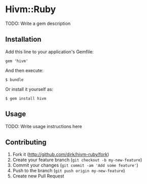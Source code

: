 # Hivm::Ruby

TODO: Write a gem description

## Installation

Add this line to your application's Gemfile:

    gem 'hivm'

And then execute:

    $ bundle

Or install it yourself as:

    $ gem install hivm

## Usage

TODO: Write usage instructions here

## Contributing

1. Fork it (http://github.com/dirk/hivm-ruby/fork)
2. Create your feature branch (`git checkout -b my-new-feature`)
3. Commit your changes (`git commit -am 'Add some feature'`)
4. Push to the branch (`git push origin my-new-feature`)
5. Create new Pull Request
